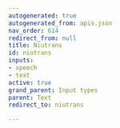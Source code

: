```yaml
---
autogenerated: true
autogenerated_from: apis.json
nav_order: 614
redirect_from: null
title: Niutrans
id: niutrans
inputs:
- speech
- text
active: true
grand_parent: Input types
parent: Text
redirect_to: niutrans

---
```



